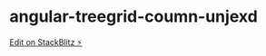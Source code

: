 # angular-treegrid-coumn-unjexd

[Edit on StackBlitz ⚡️](https://stackblitz.com/edit/angular-treegrid-coumn-unjexd)